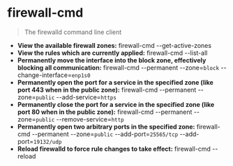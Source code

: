 # firewall-cmd
> The firewalld command line client
- **View the available firewall zones:**
firewall-cmd --get-active-zones
- **View the rules which are currently applied:**
firewall-cmd --list-all
- **Permanently move the interface into the block zone, effectively blocking all communication:**
firewall-cmd --permanent --zone=`block` --change-interface=`enp1s0`
- **Permanently open the port for a service in the specified zone (like port 443 when in the public zone):**
firewall-cmd --permanent --zone=`public` --add-service=`https`
- **Permanently close the port for a service in the specified zone (like port 80 when in the public zone):**
firewall-cmd --permanent --zone=`public` --remove-service=`http`
- **Permanently open two arbitrary ports in the specified zone:**
firewall-cmd --permanent --zone=`public` --add-port=`25565/tcp` --add-port=`19132/udp`
- **Reload firewalld to force rule changes to take effect:**
firewall-cmd --reload
